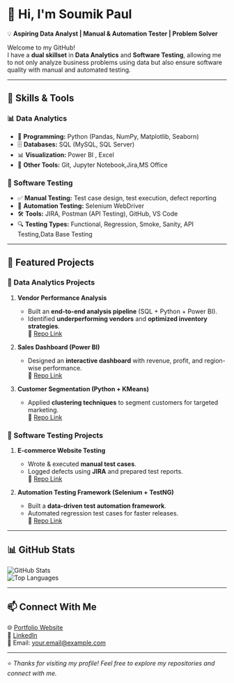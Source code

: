 # 👋 Hi, I'm Soumik Paul 

💡 **Aspiring Data Analyst | Manual & Automation Tester | Problem Solver**  

Welcome to my GitHub!  
I have a **dual skillset** in **Data Analytics** and **Software Testing**, allowing me to not only analyze business problems using data but also ensure software quality with manual and automated testing.  

---

## 🔧 Skills & Tools

### 📊 Data Analytics
- 🐍 **Programming:** Python (Pandas, NumPy, Matplotlib, Seaborn)  
- 🗄️ **Databases:** SQL (MySQL, SQL Server)  
- 📊 **Visualization:** Power BI , Excel  
- 📂 **Other Tools:** Git, Jupyter Notebook,Jira,MS Office  

### 🧪 Software Testing
- ✅ **Manual Testing:** Test case design, test execution, defect reporting  
- 🤖 **Automation Testing:** Selenium WebDriver  
- 🛠️ **Tools:** JIRA, Postman (API Testing), GitHub, VS Code  
- 🔍 **Testing Types:** Functional, Regression, Smoke, Sanity, API Testing,Data Base Testing 

---

## 📌 Featured Projects

### 🔹 Data Analytics Projects
1. **Vendor Performance Analysis**  
   - Built an **end-to-end analysis pipeline** (SQL + Python + Power BI).  
   - Identified **underperforming vendors** and **optimized inventory strategies**.  
   📂 [Repo Link](#)  

2. **Sales Dashboard (Power BI)**  
   - Designed an **interactive dashboard** with revenue, profit, and region-wise performance.  
   📂 [Repo Link](#)  

3. **Customer Segmentation (Python + KMeans)**  
   - Applied **clustering techniques** to segment customers for targeted marketing.  
   📂 [Repo Link](#)  

### 🔹 Software Testing Projects
1. **E-commerce Website Testing**  
   - Wrote & executed **manual test cases**.  
   - Logged defects using **JIRA** and prepared test reports.  
   📂 [Repo Link](#)  

2. **Automation Testing Framework (Selenium + TestNG)**  
   - Built a **data-driven test automation framework**.  
   - Automated regression test cases for faster releases.  
   📂 [Repo Link](#)  

---

## 📊 GitHub Stats  

![GitHub Stats](https://github-readme-stats.vercel.app/api?username=YourGitHubUsername&show_icons=true&theme=radical)  
![Top Languages](https://github-readme-stats.vercel.app/api/top-langs/?username=YourGitHubUsername&layout=compact&theme=radical)  

---

## 📫 Connect With Me  

🌐 [Portfolio Website](#)  
💼 [LinkedIn](#)  
📧 Email: your.email@example.com  

---

⭐ *Thanks for visiting my profile! Feel free to explore my repositories and connect with me.*  

